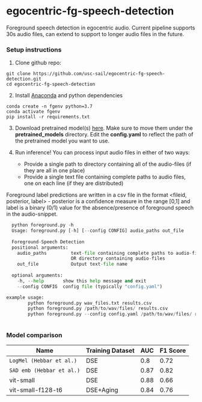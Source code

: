 # egocentric-fg-speech-detection

Foreground speech detection in egocentric audio. Current pipeline supports 30s audio files, can extend to support to longer audio files in the future.



### Setup instructions
1. Clone github repo:
```
git clone https://github.com/usc-sail/egocentric-fg-speech-detection.git
cd egocentric-fg-speech-detection
```

2. Install [Anaconda](https://www.anaconda.com/) and python dependencies
```
conda create -n fgenv python=3.7
conda activate fgenv
pip install -r requirements.txt
```

3. Download pretrained model(s) [here](https://drive.google.com/drive/folders/1pcuWFoXgB_hjw6vo4k_eNj8P_XrNW4ci). Make sure to move them under the **pretrained_models** directory. Edit the **config.yaml** to reflect the path of the pretrained model you want to use.

4. Run inference! You can process input audio files in either of two ways:
      <ul>
        <li> Provide a single path to directory containing all of the audio-files (if they are all in one place) </li>
        <li> Provide a single text file containing complete paths to audio files, one on each line (if they are distributed) </li>
      </ul>

  Foreground label predictions are written in a csv file in the format <fileid, posterior, label> - posterior is a confidence measure in the range [0,1] 
  and label is a binary (0/1)  value for the absence/presence of foreground speech in the audio-snippet.

```python
  python foreground.py -h
  Usage: foreground.py [-h] [--config CONFIG] audio_paths out_file
  
  Foreground-Speech Detection
  positional arguments:
    audio_paths         text-file containing complete paths to audio-files on each line
                        OR directory containing audio-files
    out_file            Output text-file name
  
  optional arguments:
    -h, --help       show this help message and exit
    --config CONFIG  config file (typically "config.yaml")

example usage:
        python foreground.py wav_files.txt results.csv
        python foreground.py /path/to/wav/files/ results.csv
        python foreground.py --config config.yaml /path/to/wav/files/ results.csv
        
```

### Model comparison
| Name | Training Dataset | AUC | F1 Score | 
| --- | --- | --- | --- |
| ```LogMel (Hebbar et al.)``` | DSE | 0.8 | 0.72 |
| ```SAD emb (Hebbar et al.)``` | DSE | 0.87 | 0.82 |
| vit-small | DSE | 0.88 | 0.66 |
| vit-small-f128-t6 | DSE+Aging | 0.84 | 0.76 |  
